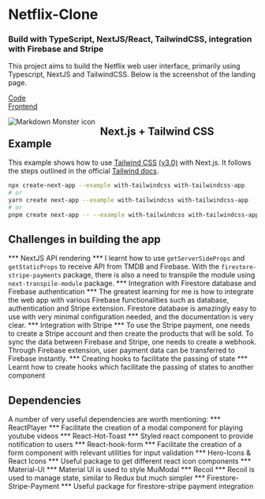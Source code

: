 
# Netflix-Clone 
### Build with TypeScript, NextJS/React, TailwindCSS, integration with Firebase and Stripe
This project aims to build the Netflix web user interface, primarily using Typescript, NextJS and TailwindCSS. Below is the screenshot of the landing page.

[Code](https://github.com/francisldn/netflix-clone)
</br>
[Frontend](https://netflix-clone-francisldn.vercel.app/login)

<img src="netflix-screenshot.png"
     alt="Markdown Monster icon"
     style="float: left; margin-right: 10px;" />

## Next.js + Tailwind CSS Example

This example shows how to use [Tailwind CSS](https://tailwindcss.com/) [(v3.0)](https://tailwindcss.com/blog/tailwindcss-v3) with Next.js. It follows the steps outlined in the official [Tailwind docs](https://tailwindcss.com/docs/guides/nextjs).

```bash
npx create-next-app --example with-tailwindcss with-tailwindcss-app
# or
yarn create next-app --example with-tailwindcss with-tailwindcss-app
# or
pnpm create next-app -- --example with-tailwindcss with-tailwindcss-app
```
## Challenges in building the app
*** NextJS API rendering ***
I learnt how to use ``getServerSideProps`` and ``getStaticProps`` to receive API from TMDB and Firebase. With the ``firestore-stripe-payments`` package, there is also a need to transpile the module using ``next-transpile-module`` package.
*** Integration with Firestore database and Firebase authentication ***
The greatest learning for me is how to integrate the web app with various Firebase functionalities such as database, authentication and Stripe extension. Firestore database is amazingly easy to use with very minimal configuration needed, and the documentation is very clear. 
*** Integration with Stripe ***
To use the Stripe payment, one needs to create a Stripe account and then create the products that will be sold. To sync the data between Firebase and Stripe, one needs to create a webhook. Through Firebase extension, user payment data can be transferred to Firebase instantly. 
*** Creating hooks to facilitate the passing of state ***
Learnt how to create hooks which facilitate the passing of states to another component

## Dependencies
A number of very useful dependencies are worth mentioning:
*** ReactPlayer ***
Facilitate the creation of a modal component for playing youtube videos
*** React-Hot-Toast ***
Styled react component to provide notification to users
*** React-hook-form ***
Facilitate the creation of a form component with relevant utilities for input validation
*** Hero-Icons & React Icons ***
Useful package to get different react icon components
*** Material-UI ***
Material UI is used to style MuiModal
*** Recoil *** 
Recoil is used to manage state, similar to Redux but much simpler
*** Firestore-Stripe-Payment ***
Useful package for firestore-stripe payment integration